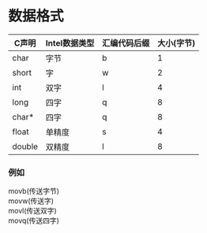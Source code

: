 数据格式
===
| C声明 | Intel数据类型 | 汇编代码后缀 | 大小(字节) |
| --- | --- | --- | --- |
| char | 字节 | b | 1|
| short | 字 | w | 2 |
| int  | 双字 | l | 4 |
| long | 四字 | q | 8 |
| char* | 四字 | q | 8 |
| float | 单精度 | s | 4 |
| double | 双精度 | l | 8 |
### 例如
movb(传送字节)  
movw(传送字)  
movl(传送双字)  
movq(传送四字)  
